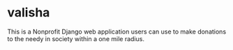 # valisha
This is a Nonprofit Django web application users can use to make donations to the needy in society within a one mile radius.
